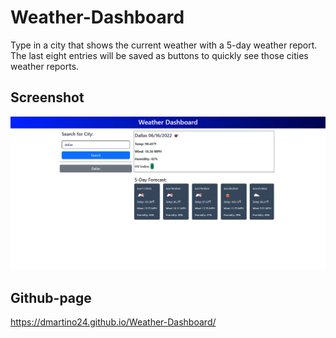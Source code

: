 # Weather-Dashboard
Type in a city that shows the current weather with a 5-day weather report. The last eight entries will be saved as buttons to quickly see those cities weather reports.

## Screenshot 
![Screenshot Dustin's Weather Dashboard](assets/imgs/screencapture-weather-dashboard.png)


## Github-page
 https://dmartino24.github.io/Weather-Dashboard/